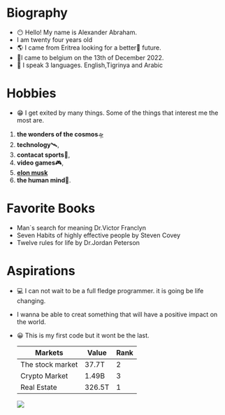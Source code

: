 # Biography

- 😶 Hello! My name is Alexander Abraham.
- I am twenty four years old
- 🌎 I came from Eritrea looking for a better🌈 future.
- 🛬I came to belgium on the 13th of December 2022.
- 🥇 I speak 3 languages. English,Tigrinya and Arabic
# Hobbies

- 😁 I get exited by many things. Some of the things that interest me the most are.

1. **the wonders of the cosmos**🛸
2. **technology**🛰,
3. **contacat sports**🥊,
4. **video games**🎮,
5. [**elon musk**](👨‍💻https://en.wikipedia.org/wiki/Elon_Musk)
6. **the human mind**🧠.

# Favorite Books

- Man`s search for meaning Dr.Victor Franclyn
- Seven Habits of highly effective people by Steven Covey
- Twelve rules for life by Dr.Jordan Peterson

# Aspirations

- 💻 I can not wait to be a full fledge programmer. it is going be life changing.
- I wanna be able to creat something that will have a positive impact on the world.
- 😀 This is my first code but it wont be the last.

  | Markets | Value | Rank |
  | -------- | -------| ----|
  | The stock market| 37.7T | 2 |
  |Crypto Market |1.49B| 3|
  | Real Estate| 326.5T|1|
   <img src='im![forex-signals](https://user-images.githubusercontent.com/99040483/154845452-9f22b7c7-cf45-48e5-a485-02ac429f9969.jpeg)
ages/trading.webp'>
